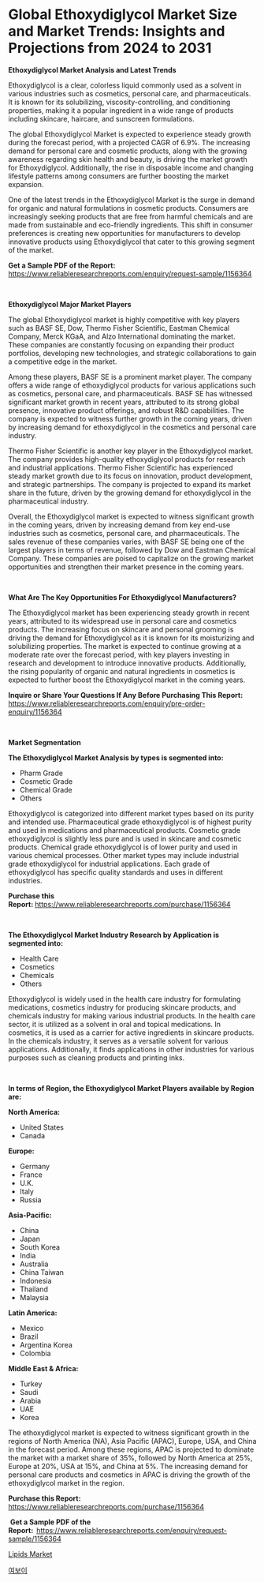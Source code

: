 <p><h1>Global Ethoxydiglycol Market Size and Market Trends: Insights and Projections from 2024 to 2031</h1></p><p><strong>Ethoxydiglycol Market Analysis and Latest Trends</strong></p>
<p><p>Ethoxydiglycol is a clear, colorless liquid commonly used as a solvent in various industries such as cosmetics, personal care, and pharmaceuticals. It is known for its solubilizing, viscosity-controlling, and conditioning properties, making it a popular ingredient in a wide range of products including skincare, haircare, and sunscreen formulations.</p><p>The global Ethoxydiglycol Market is expected to experience steady growth during the forecast period, with a projected CAGR of 6.9%. The increasing demand for personal care and cosmetic products, along with the growing awareness regarding skin health and beauty, is driving the market growth for Ethoxydiglycol. Additionally, the rise in disposable income and changing lifestyle patterns among consumers are further boosting the market expansion.</p><p>One of the latest trends in the Ethoxydiglycol Market is the surge in demand for organic and natural formulations in cosmetic products. Consumers are increasingly seeking products that are free from harmful chemicals and are made from sustainable and eco-friendly ingredients. This shift in consumer preferences is creating new opportunities for manufacturers to develop innovative products using Ethoxydiglycol that cater to this growing segment of the market.</p></p>
<p><strong>Get a Sample PDF of the Report:&nbsp;</strong> <a href="https://www.reliableresearchreports.com/enquiry/request-sample/1156364">https://www.reliableresearchreports.com/enquiry/request-sample/1156364</a></p>
<p>&nbsp;</p>
<p><strong>Ethoxydiglycol Major Market Players</strong></p>
<p><p>The global Ethoxydiglycol market is highly competitive with key players such as BASF SE, Dow, Thermo Fisher Scientific, Eastman Chemical Company, Merck KGaA, and Alzo International dominating the market. These companies are constantly focusing on expanding their product portfolios, developing new technologies, and strategic collaborations to gain a competitive edge in the market.</p><p>Among these players, BASF SE is a prominent market player. The company offers a wide range of ethoxydiglycol products for various applications such as cosmetics, personal care, and pharmaceuticals. BASF SE has witnessed significant market growth in recent years, attributed to its strong global presence, innovative product offerings, and robust R&D capabilities. The company is expected to witness further growth in the coming years, driven by increasing demand for ethoxydiglycol in the cosmetics and personal care industry.</p><p>Thermo Fisher Scientific is another key player in the Ethoxydiglycol market. The company provides high-quality ethoxydiglycol products for research and industrial applications. Thermo Fisher Scientific has experienced steady market growth due to its focus on innovation, product development, and strategic partnerships. The company is projected to expand its market share in the future, driven by the growing demand for ethoxydiglycol in the pharmaceutical industry.</p><p>Overall, the Ethoxydiglycol market is expected to witness significant growth in the coming years, driven by increasing demand from key end-use industries such as cosmetics, personal care, and pharmaceuticals. The sales revenue of these companies varies, with BASF SE being one of the largest players in terms of revenue, followed by Dow and Eastman Chemical Company. These companies are poised to capitalize on the growing market opportunities and strengthen their market presence in the coming years.</p></p>
<p>&nbsp;</p>
<p><strong>What Are The Key Opportunities For Ethoxydiglycol Manufacturers?</strong></p>
<p><p>The Ethoxydiglycol market has been experiencing steady growth in recent years, attributed to its widespread use in personal care and cosmetics products. The increasing focus on skincare and personal grooming is driving the demand for Ethoxydiglycol as it is known for its moisturizing and solubilizing properties. The market is expected to continue growing at a moderate rate over the forecast period, with key players investing in research and development to introduce innovative products. Additionally, the rising popularity of organic and natural ingredients in cosmetics is expected to further boost the Ethoxydiglycol market in the coming years.</p></p>
<p><strong>Inquire or Share Your Questions If Any Before Purchasing This Report:</strong> <a href="https://www.reliableresearchreports.com/enquiry/pre-order-enquiry/1156364">https://www.reliableresearchreports.com/enquiry/pre-order-enquiry/1156364</a></p>
<p>&nbsp;</p>
<p><strong>Market Segmentation</strong></p>
<p><strong>The Ethoxydiglycol Market Analysis by types is segmented into:</strong></p>
<p><ul><li>Pharm Grade</li><li>Cosmetic Grade</li><li>Chemical Grade</li><li>Others</li></ul></p>
<p><p>Ethoxydiglycol is categorized into different market types based on its purity and intended use. Pharmaceutical grade ethoxydiglycol is of highest purity and used in medications and pharmaceutical products. Cosmetic grade ethoxydiglycol is slightly less pure and is used in skincare and cosmetic products. Chemical grade ethoxydiglycol is of lower purity and used in various chemical processes. Other market types may include industrial grade ethoxydiglycol for industrial applications. Each grade of ethoxydiglycol has specific quality standards and uses in different industries.</p></p>
<p><strong>Purchase this Report:&nbsp;</strong><a href="https://www.reliableresearchreports.com/purchase/1156364">https://www.reliableresearchreports.com/purchase/1156364</a></p>
<p>&nbsp;</p>
<p><strong>The Ethoxydiglycol Market Industry Research by Application is segmented into:</strong></p>
<p><ul><li>Health Care</li><li>Cosmetics</li><li>Chemicals</li><li>Others</li></ul></p>
<p><p>Ethoxydiglycol is widely used in the health care industry for formulating medications, cosmetics industry for producing skincare products, and chemicals industry for making various industrial products. In the health care sector, it is utilized as a solvent in oral and topical medications. In cosmetics, it is used as a carrier for active ingredients in skincare products. In the chemicals industry, it serves as a versatile solvent for various applications. Additionally, it finds applications in other industries for various purposes such as cleaning products and printing inks.</p></p>
<p>&nbsp;</p>
<p><strong>In terms of Region, the Ethoxydiglycol Market Players available by Region are:</strong></p>
<p>
    <p> <strong> North America: </strong>
        <ul>
            <li>United States</li>
            <li>Canada</li>
        </ul>
        </p> 
    <p> <strong> Europe: </strong>
        <ul>
            <li>Germany</li>
            <li>France</li>
            <li>U.K.</li>
            <li>Italy</li>
            <li>Russia</li>
        </ul>
        </p> 
    <p> <strong> Asia-Pacific: </strong>
        <ul>
            <li>China</li>
            <li>Japan</li>
            <li>South Korea</li>
            <li>India</li>
            <li>Australia</li>
            <li>China Taiwan</li>
            <li>Indonesia</li>
            <li>Thailand</li>
            <li>Malaysia</li>
        </ul>
        </p> 
    <p> <strong> Latin America: </strong>
        <ul>
            <li>Mexico</li>
            <li>Brazil</li>
            <li>Argentina Korea</li>
            <li>Colombia</li>
        </ul>
        </p> 
    <p> <strong> Middle East & Africa: </strong>
        <ul>
            <li>Turkey</li>
            <li>Saudi</li>
            <li>Arabia</li>
            <li>UAE</li>
            <li>Korea</li>
        </ul>
    </p>
    </p>
<p><p>The ethoxydiglycol market is expected to witness significant growth in the regions of North America (NA), Asia Pacific (APAC), Europe, USA, and China in the forecast period. Among these regions, APAC is projected to dominate the market with a market share of 35%, followed by North America at 25%, Europe at 20%, USA at 15%, and China at 5%. The increasing demand for personal care products and cosmetics in APAC is driving the growth of the ethoxydiglycol market in the region.</p></p>
<p><strong>Purchase this Report: </strong><a href="https://www.reliableresearchreports.com/purchase/1156364">https://www.reliableresearchreports.com/purchase/1156364</a></p>
<p>&nbsp;<strong>Get a Sample PDF of the Report:&nbsp;&nbsp;</strong><a href="https://www.reliableresearchreports.com/enquiry/request-sample/1156364">https://www.reliableresearchreports.com/enquiry/request-sample/1156364</a></p>
<p><strong></strong></p>
<p><p><a href="https://github.com/marloy8/Market-Research-Report-List-3/blob/main/lipids-market.md">Lipids Market</a></p><p><a href="https://github.com/vseigx30c9a1j/Market-Research-Report-List-1/blob/main/7217132193215.md">여보이</a></p></p>